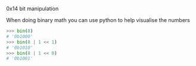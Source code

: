 0x14 bit manipulation

When doing binary math you can use python to help visualise the numbers

```python
>>> bin(8)
# '0b1000'
>>> bin(8 | 1 << 1)
# '0b1010'
>>> bin(8 | 1 << 0)
# '0b1001'
```
